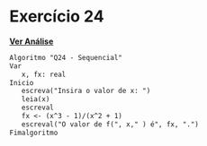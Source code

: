 # Exercício 24

[**Ver Análise**](Analise24.md)

```markdown
Algoritmo "Q24 - Sequencial"
Var
   x, fx: real
Inicio
   escreva("Insira o valor de x: ")
   leia(x)
   escreval
   fx <- (x^3 - 1)/(x^2 + 1)
   escreval("O valor de f(", x," ) é", fx, ".")
Fimalgoritmo
